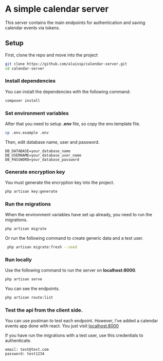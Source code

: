 # A simple calendar server

This server contains the main endpoints for authentication and saving calendar events via tokens.

## Setup

First, clone the repo and  move into the project
```bash
git clone https://github.com/aluissp/calendar-server.git
cd calendar-server
```

### Install dependencies
You can install the dependencies with the following command:
 ```bash
 composer install
```
### Set environment variables
After that you need to setup  __.env__ file, so copy the env.template file.
```bash
cp .env.example .env
```
Then, edit database name, user and password.
```text
DB_DATABASE=your_database_name
DB_USERNAME=your_database_user_name
DB_PASSWORD=your_database_password
```
### Generate encryption key
You must generate the encryption key into the project.
```bash
php artisan key:generate
```
### Run the migrations
When the environment variables have set up already, you need to run the migrations.
```bash
php artisan migrate
```
Or run the following command to create generic data and a test user.
```bash
 php artisan migrate:fresh --seed
```
### Run locally
Use the following command to run the server on __localhost:8000__.
```bash
php artisan serve
```
You can see the endpoints.
```bash
php artisan route:list
```
### Test the api from the client side.
You can use postman to test each endpoint. However, I've added a calendar events app done with react. You just visit [localhost:8000](http://localhost:8000 "Calendar app")

If you have run the migrations with a test user, use this credentials to authenticate.

```text
email: test@test.com
password: test1234
```
